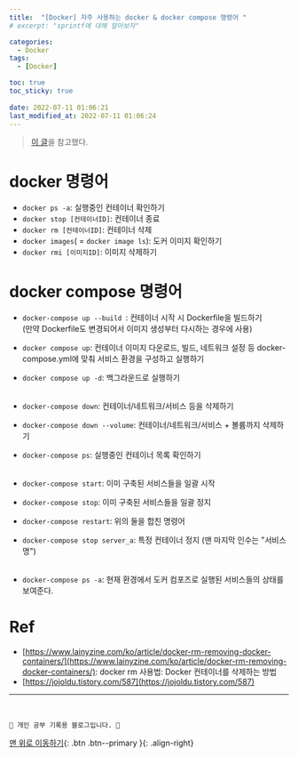 ```yaml
---
title:  "[Docker] 자주 사용하는 docker & docker compose 명령어 "
# excerpt: "sprintf에 대해 알아보자"

categories:
  - Docker
tags:
  - [Docker]

toc: true
toc_sticky: true
 
date: 2022-07-11 01:06:21
last_modified_at: 2022-07-11 01:06:24
---
```


> [이 글](https://darrengwon.tistory.com/793)을 참고했다.

# docker 명령어
- `docker ps -a`: 실행중인 컨테이너 확인하기
- `docker stop [컨테이너ID]`: 컨테이너 종료
- `docker rm [컨테이너ID]`: 컨테이너 삭제
- `docker images`( = `docker image ls`): 도커 이미지 확인하기
- `docker rmi [이미지ID]`: 이미지 삭제하기


# docker compose 명령어
- `docker-compose up --build `: 컨테이너 시작 시 Dockerfile을 빌드하기<br>
(만약 Dockerfile도 변경되어서 이미지 생성부터 다시하는 경우에 사용)
- `docker compose up`: 컨테이너 이미지 다운로드, 빌드, 네트워크 설정 등 docker-compose.yml에 맞춰 서비스 환경을 구성하고 실행하기
- `docker compose up -d`: 백그라운드로 실행하기<br><br>

- `docker-compose down`: 컨테이너/네트워크/서비스 등을 삭제하기
- `docker-compose down --volume`: 컨테이너/네트워크/서비스 + 볼륨까지 삭제하기
- `docker-compose ps`: 실행중인 컨테이너 목록 확인하기<br><br>

- `docker-compose start`: 이미 구축된 서비스들을 일괄 시작
- `docker-compose stop`: 이미 구축된 서비스들을 일괄 정지
- `docker-compose restart`: 위의 둘을 합친 명령어
- `docker-compose stop server_a`: 특정 컨테이너 정지 (맨 마지막 인수는 "서비스명")<br><br>

- `docker-compose ps -a`: 현재 환경에서 도커 컴포즈로 실행된 서비스들의 상태를 보여준다.







# Ref
- [https://www.lainyzine.com/ko/article/docker-rm-removing-docker-containers/](https://www.lainyzine.com/ko/article/docker-rm-removing-docker-containers/): docker rm 사용법: Docker 컨테이너를 삭제하는 방법
- [https://jojoldu.tistory.com/587](https://jojoldu.tistory.com/587)







***
<br>


    💛 개인 공부 기록용 블로그입니다. 👻

[맨 위로 이동하기](#){: .btn .btn--primary }{: .align-right}